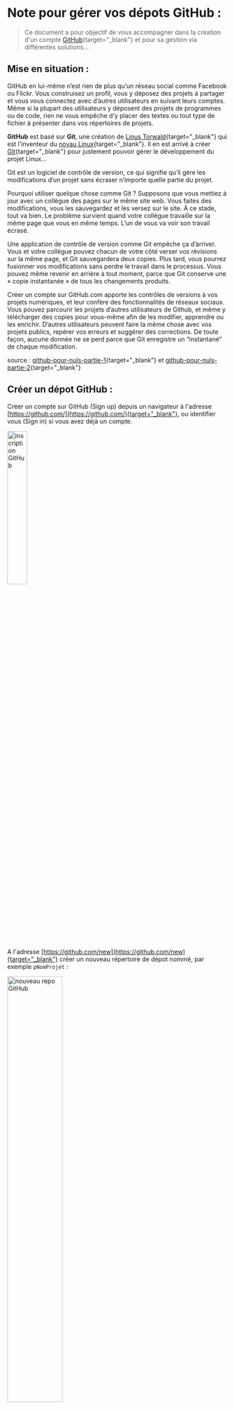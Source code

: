 # Note pour gérer vos dépots GitHub :

> Ce document a pour objectif de vous accompagner dans la création d'un compte [GitHub](https://github.com/){target="_blank"} et pour sa gestion via différentes solutions...


## Mise en situation :

GitHub en lui-même n’est rien de plus qu’un réseau social comme Facebook ou Flickr. Vous construisez un profil, vous y déposez des projets à partager et vous vous connectez avec d’autres utilisateurs en suivant leurs comptes. Même si la plupart des utilisateurs y déposent des projets de programmes ou de code, rien ne vous empêche d’y placer des textes ou tout type de fichier à présenter dans vos répertoires de projets.

**GitHub** est basé sur **Git**, une création de [Linus Torwald](https://fr.wikipedia.org/wiki/Linus_Torvalds){target="_blank"} qui est l'inventeur du [noyau Linux](https://fr.wikipedia.org/wiki/Noyau_Linux){target="_blank"}. Il en est arrivé à créer [Git](https://fr.wikipedia.org/wiki/Git){target="_blank"} pour justement pouvoir gérer le développement du projet Linux...

Git est un logiciel de contrôle de version, ce qui signifie qu’il gère les modifications d’un projet sans écraser n’importe quelle partie du projet.

Pourquoi utiliser quelque chose comme Git ? Supposons que vous mettiez à jour avec un collègue des pages sur le même site web. Vous faites des modifications, vous les sauvegardez et les versez sur le site. À ce stade, tout va bien. Le problème survient quand votre collègue travaille sur la même page que vous en même temps. L’un de vous va voir son travail écrasé.

Une application de contrôle de version comme Git empêche ça d’arriver. Vous et votre collègue pouvez chacun de votre côté verser vos révisions sur la même page, et Git sauvegardera deux copies. Plus tard, vous pourrez fusionner vos modifications sans perdre le travail dans le processus. Vous pouvez même revenir en arrière à tout moment, parce que Git conserve une « copie instantanée » de tous les changements produits.

Créer un compte sur GitHub.com apporte les contrôles de versions à vos projets numériques, et leur confère des fonctionnalités de réseaux sociaux. Vous pouvez parcourir les projets d’autres utilisateurs de Github, et même y télécharger des copies pour vous-même afin de les modifier, apprendre ou les enrichir. D’autres utilisateurs peuvent faire la même chose avec vos projets publics, repérer vos erreurs et suggérer des corrections. De toute façon, aucune donnée ne se perd parce que Git enregistre un “instantané” de chaque modification.

source : [github-pour-nuls-partie-1](https://www.christopheducamp.com/2013/12/15/github-pour-nuls-partie-1/){target="_blank"}
et [github-pour-nuls-partie-2](https://www.christopheducamp.com/2013/12/16/github-pour-nuls-partie-2/){target="_blank"}

## Créer un dépot GitHub :
Créer un compte sur GitHub (Sign up) depuis un navigateur à l'adresse [https://github.com/](https://github.com/){target="_blank"}, ou identifier vous (Sign in) si vous avez déjà un compte.

<img src="https://ericecmorlaix.github.io/img/GitHub00.png" alt="inscription GitHub" width=30%>

A l'adresse [https://github.com/new](https://github.com/new){target="_blank"} créer un nouveau répertoire de dépot nommé, par exemple `pNomProjet` :

<img src="https://ericecmorlaix.github.io/img/GitHub01.png" alt="nouveau repo GitHub" width=50%>

Cocher la case "Initialize this repository with a README" puis cliquer sur le bouton "Create repository".

Voilà, vous faites maintenant parti d'un autre réseau social mondial celui des développeur de code...

> Remarquer que le fichier `Readme` à pour extension `.md` pour **Mardown** si vous ne connaissez pas ce langage de description rudimentaire rendez-vous sur le bloc-note [Markdown](./MarkDown-Le_BN_pour_rapporter).

Il est possible de gérer un compte GitHub via son interface graphique depuis un navigateur sur un ordinateur personnel comme sur une tablette ou y installant l'application GitHub Desktop adaptée.
Pour vous initier plus complètement dans ce sens https://guides.github.com/activities/hello-world/.

La suite présente le recours à l'interface graphique de Visual Studio Code et *"aux supers pouvoirs"* de **la ligne de commande**...

## Visual Studio Code :

- Télécharger et installer la dernière version de [Visual Studio Code](https://code.visualstudio.com/download) ;

- Télécharger et installer la dernière version de [Git for Windows](https://gitforwindows.org/) ;

- Dans Visual Studio Code (VSC), cliquer sur le bouton "Contrôle de code source" (1) (`Source Control` ++"Ctrl"+"Maj"+"G"++) ;

![VisualStudioCode.png](images/VisualStudioCodeGit00.png)

- Cliquer sur le bouton "Cloner le dépôt" (2), saisir l'URL du dépôt (3) puis valider (4) ;
- Choisir alors un dossier parent pour recevoir un clone local de votre dépôt distant ;
- apporter des modifications à vos fichiers en utilisant l'éditeur de VSC... ;
- Dans "Changement" (`Changes`) cliquer sur le `+` pour ajouter les fichiers modifiés à indexer dans cette phase (stage) de développement ;

??? caution "La première fois, il faut configurer git en ligne de commande dans un terminal :"
    
    > pour limiter la configuration à ce dossier uniquement, enlever le `--global`
    
    ```bash
    git config --global user.name "votrePseudoGitHub"
    ```
    
    ```bash
    git config --global user.email "prenom.nom@eleves.ecmorlaix.fr"
    ```

- Ajouter un message sous "CONTROLE DE CODE SOURCE" (`SOURCE CONTROL`) pour définir cette phase de développement puis cliquer sur `✓` pour valider ce commit ;
- Enfin, cliquer sur les `...` et choisir `Push` ;

!!! caution "La première fois, il faut vous authentifier sur GitHub, choisir de le faire par une connexion via votre navigateur..."

Votre dépôt sur GitHub devrait se mettre à jour avec vos modifications après quelques temps...

Voir aussi : [https://ericecmorlaix.github.io/mkdocs_tutor/Windows10/](https://ericecmorlaix.github.io/mkdocs_tutor/Windows10/)

## En ligne de commande :

Pour la gestion en ligne de commande, depuis le 13 août 2021, l'identification par simple mot de passe n'est plus supportée, il vous faudra définir une [clef personnelle d'identification](https://docs.github.com/en/github/authenticating-to-github/keeping-your-account-and-data-secure/creating-a-personal-access-token).

### Cloner un dépôt :

Sans préciser de nom de dossier ni d'identification :
```bash
$ git clone https://github.com/username/repo.git
```

Avec nom de dossier et identification :
```bash
$ git clone https://github.com/username/repo.git nom_du_dossier_clone
Username: your_username
Password: your_token
```

> Si on ne précise pas le nom du dossier à la fin de l'instruction, alors c'est le nom du dépôt GitHub cloné qui est attribué par défaut au dossier auquel il sera lié.

### Configuration du dossier :

```bash
git config --global user.name "votrePseudoGitHub" # pour limiter la configuration à ce dossier uniquement, enlever le --global
```
```bash
git config --global user.email "prenom.nom@eleves.ecmorlaix.fr" # pour limiter la configuration à ce dossier uniquement, enlever le --global
```
```bash
git config --list # vérifier la configuration du dossier
```

## Récupérer les données actualisées du dépôt GitHub vers votre dossier clone = "Tirer"
```bash
git pull
```

## Vérifier l'état de votre copie de travail :
```bash
git status
```

## Visualiser tous les changements réalisés à ce stade :
```bash
git diff
```
> Les suppresions apparaissent en rouge précédées d'un signe **`-`**, et les ajouts apparaissent en vert prédédés d'un signe **`+`**.

> Utiliser avec la commande `git diff nomDuFichier` pour ne voir que les modifications effectuées sur un fichier 

## Ajouter les changements à mettre à jour à ce stade
```bash
git add nom_du_fichier
```
> La commande `git add *` permet d'ajouter tous les fichiers modifiés en une fois.
> 
> La commande `git add dossier/`permet d'ajouter un dossier et tout sont contenu.
>
> La commande `git reset HEAD -- nomDuFichier` permet d'enlever un fichier ajouté par erreur.
>
> La commande `git checkout nomDuFichier` permet d'annuler les modifications faites sur un fichier depuis l'état précédent.

## Valider et consigner vos modifications = "Commiter"
```bash
git commit -m "message du commit"
```
> La commande `git commit -a -m "mon message"` permet de directement valider et consigner les modifications qui concernent tous les fichiers déjà suivis sans avoir à passer préalablement par une commande `add`.
> 
> La commande `git commit` sans argument ouvre l'éditeur définit par défaut pour permettre d'écrire le message de `commit`...

## Mettre à jour votre dépôt GitHub avec votre copie de travail = "Pousser" :

```bash
git push origin main
```

Voir aussi :

- [Git-Un_BN_pour_gerer_un_depot_GitHub.ipynb](https://nbviewer.jupyter.org/github/ericECmorlaix/1NSI_2020-2021/blob/master/Git-Un_BN_pour_gerer_un_depot_GitHub.ipynb)




 


